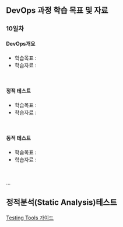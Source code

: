 ## DevOps 과정 학습 목표 및 자료 

### 10일차 

#### DevOps개요
- 학습목표 : 
- 학습자료 : 
<br>

#### 정적 테스트
- 학습목표 : 
- 학습자료 : 
<br>

#### 동적 테스트
- 학습목표 : 
- 학습자료 : 
<br>

...


## 정적분석(Static Analysis)테스트
[Testing Tools 가이드](https://github.com/goldrako/Testing_Tools)
